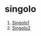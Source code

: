 # singolo #

1. [Singolo1](https://viktork66.github.io/singolo/singolo1)
2. [Singolo2](https://viktork66.github.io/singolo/singolo2)